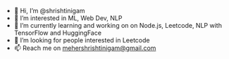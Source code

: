 - 👋 Hi, I’m @shrishtinigam
- 👀 I’m interested in ML, Web Dev, NLP
- 🌱 I’m currently learning and working on on Node.js, Leetcode, NLP with TensorFlow and HuggingFace
- 💞️ I’m looking for people interested in Leetcode
- 📫 Reach me on mehershrishtinigam@gmail.com

<!---
shrishtinigam/shrishtinigam is a ✨ special ✨ repository because its `README.md` (this file) appears on your GitHub profile.
You can click the Preview link to take a look at your changes.
--->
